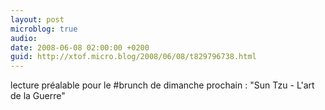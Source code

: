 ```yaml
---
layout: post
microblog: true
audio: 
date: 2008-06-08 02:00:00 +0200
guid: http://xtof.micro.blog/2008/06/08/t829796738.html
---
```

lecture préalable pour le #brunch de dimanche prochain : "Sun Tzu - L'art de la Guerre"
